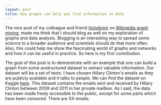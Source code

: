 ```yaml
---
layout: post
title: How graphs can help you find information in data
---
```



The nice post of my colleague and friend [Volodymir](http://blog.miz.space/) on [Wikipedia graph mining](http://blog.miz.space/research/2017/08/14/wikipedia-collective-memory-dynamic-graph-analysis-graphx-spark-scala-time-series-network/), made me think that I should blog as well on my exploration of graphs and data analysis. Blogging is an interesting way to spread some science to a broader audience and scientists should do that more often. Also, this could help me show the fascinating world of graphs and networks and how it can be useful in practice. So here is my first contribution. 

The goal of this post is to demonstrate with an example that one can build a graph from some unstructured dataset to extract valuable information. Our dataset will be a set of texts. I have chosen Hillary Clinton's emails as they are publicly available and it talks to people. We can find the dataset on Kaggle [here](https://www.kaggle.com/kaggle/hillary-clinton-emails). This dataset contains the emails sent and received by Hillary Clinton between 2009 and 2011 in her private mailbox. As I said, the data has been made freely accessible to the public, except for some parts which have been censored. There are XX emails.